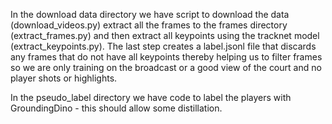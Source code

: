In the download data directory we have script to download the data (download_videos.py) extract all the frames to the frames directory (extract_frames.py) and then extract all keypoints using the tracknet model (extract_keypoints.py). The last step creates a label.jsonl file that discards any frames that do not have all keypoints thereby helping us to filter frames so we are only training on the broadcast or a good view of the court and no player shots or highlights.

In the pseudo_label directory we have code to label the players with GroundingDino - this should allow some distillation.